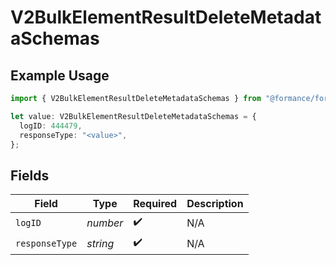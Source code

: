 # V2BulkElementResultDeleteMetadataSchemas

## Example Usage

```typescript
import { V2BulkElementResultDeleteMetadataSchemas } from "@formance/formance-sdk/sdk/models/shared";

let value: V2BulkElementResultDeleteMetadataSchemas = {
  logID: 444479,
  responseType: "<value>",
};
```

## Fields

| Field              | Type               | Required           | Description        |
| ------------------ | ------------------ | ------------------ | ------------------ |
| `logID`            | *number*           | :heavy_check_mark: | N/A                |
| `responseType`     | *string*           | :heavy_check_mark: | N/A                |